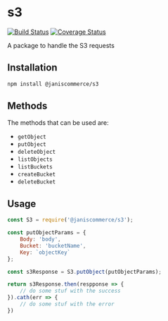 # s3

[![Build Status](https://travis-ci.org/janis-commerce/s3.svg?branch=master)](https://travis-ci.org/janis-commerce/s3)
[![Coverage Status](https://coveralls.io/repos/github/janis-commerce/s3/badge.svg?branch=master)](https://coveralls.io/github/janis-commerce/s3?branch=master)

A package to handle the S3 requests

## Installation
```sh
npm install @janiscommerce/s3
```
## Methods
The methods that can be used are:

* `getObject`
* `putObject`
* `deleteObject`
* `listObjects`
* `listBuckets`
* `createBucket`
* `deleteBucket`

## Usage
```js
const S3 = require('@janiscommerce/s3');

const putObjectParams = {
	Body: 'body',
	Bucket: 'bucketName',
	Key: `objectKey`
};

const s3Response = S3.putObject(putObjectParams);

return s3Response.then(respponse => {
	// do some stuf with the success
}).cath(err => {
	// do some stuf with the error
})

```
